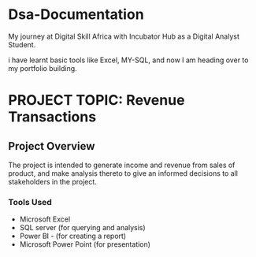# Dsa-Documentation
My journey at Digital Skill Africa with Incubator Hub as a Digital Analyst Student.

i have learnt basic tools like Excel, MY-SQL, and now I am heading over to my portfolio building.
# PROJECT TOPIC: Revenue Transactions
## Project Overview
The project is intended to generate income and revenue from sales of product, 
and make analysis thereto to give an informed decisions to all stakeholders in the project. 
### Tools Used
- Microsoft Excel 
- SQL server (for querying and analysis)
- Power BI - (for creating a report)
- Microsoft Power Point (for presentation)
